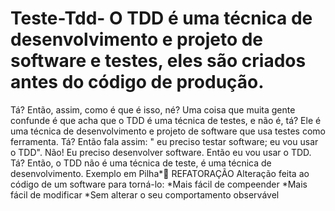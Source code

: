 # Teste-Tdd- O TDD é uma técnica de desenvolvimento e projeto de software e testes, eles são criados antes do código de produção. 
Tá? Então, assim, como é que é isso, né? Uma coisa que muita gente confunde é que acha que o TDD é uma técnica de testes, e não é, tá? 
Ele é uma técnica de desenvolvimento e projeto de software que usa testes como ferramenta. Tá? Então fala assim: " eu preciso testar software; 
eu vou usar o TDD". Não! Eu preciso desenvolver software. Então eu vou usar o TDD. Tá? Então, o TDD não é uma técnica de teste, é uma técnica de desenvolvimento.
Exemplo em Pilha*👀
REFATORAÇÃO
Alteração feita ao código de um software para torná-lo:
*Mais fácil de compeender
*Mais fácil de modificar
*Sem alterar o seu comportamento observável
